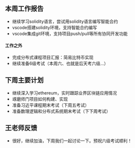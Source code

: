 ## 本周工作报告
- 继续学习solidity语言，尝试用solidity语言编写智能合约
- vscode搭建solidity环境，支持智能合约编写
- vscode集成git环境，支持项目push/pull等所有协同开发功能
#### 工作之外
- 完成分布式课程项目汇报：简易比特币实现
- 继续准备6级考试（本周六、也就是后天考六级...）
## 下周主要计划
- 继续深入学习ethereum，实时跟踪业界区块链应用情况
- 琢磨师门项目如何构建、实现
- 准备习近平课程期末考试（下周五考试）
- 准备数理逻辑和分布式系统期末考试（下下周考试）
## 王老师反馈
- 很好，继续加油，下周我们一起讨论一下。预祝六级考试顺利！